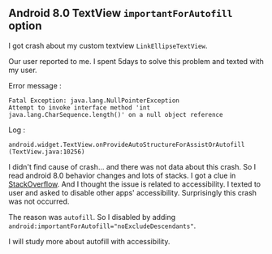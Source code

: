 ## Android 8.0 TextView `importantForAutofill` option

I got crash about my custom textview `LinkEllipseTextView`.

Our user reported to me.
I spent 5days to solve this problem and texted with my user.

Error message :

    Fatal Exception: java.lang.NullPointerException
    Attempt to invoke interface method 'int java.lang.CharSequence.length()' on a null object reference

Log :

    android.widget.TextView.onProvideAutoStructureForAssistOrAutofill (TextView.java:10256)

I didn't find cause of crash... and there was not data about this crash.
So I read android 8.0 behavior changes and lots of stacks.
I got a clue in [StackOverflow](https://stackoverflow.com/questions/45840856/android-8-0-oreo-crash-on-focusing-textinputedittext).
And I thought the issue is related to accessibility. I texted to user and asked to disable other apps' accessibility. Surprisingly this crash was not occurred.

The reason was `autofill`. So I disabled by adding `android:importantForAutofill="noExcludeDescendants"`.

I will study more about autofill with accessibility.
